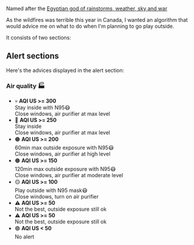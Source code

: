Named after the [Egyptian god of rainstorms, weather, sky and war](https://en.wikipedia.org/wiki/Weather_god)

As the wildfires was terrible this year in Canada, I wanted an algorithm that would advice me on what to do when I'm planning to go play outside.

It consists of two sections:

## Alert sections

Here's the advices displayed in the alert section:

### Air quality 🏭

- 💀 **AQI US >= 300** <br/>
  Stay inside with N95😷<br/>
  Close windows, air purifier at max level<br/>
- 🔴 **AQI US >= 250** <br/>
  Stay inside<br/>
  Close windows, air purifier at max level<br/>
- 🟠 **AQI US >= 200** <br/>
  60min max outside exposure with N95😷<br/>
  Close windows, air purifier at high level<br/>
- 🟠 **AQI US >= 150** <br/>
  120min max outside exposure with N95😷<br/>
  Close windows, air purifier at moderate level<br/>
- 🟡 **AQI US >= 100** <br/>
  Play outside with N95 mask😷<br/>
  Close windows, turn on air purifier<br/>
- ⚠️ **AQI US >= 50** <br/>
  Not the best, outside exposure still ok<br/>
- ⚠️ **AQI US >= 50** <br/>
  Not the best, outside exposure still ok<br/>
- 🟢 **AQI US < 50** <br/>
  No alert<br/>